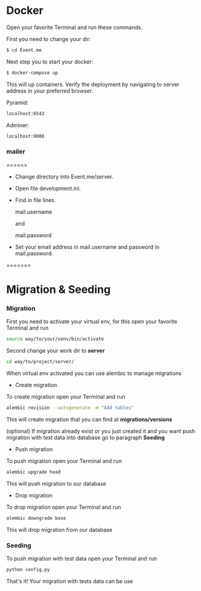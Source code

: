 # Docker #

Open your favorite Terminal and run these commands.

First you need to change your dir:
```sh
$ cd Event.me
```

Next step you to start your docker:
```sh
$ docker-compose up
```

This will up containers.
Verify the deployment by navigating to server address in your preferred browser.

Pyramid:
```sh
localhost:6543
```

Adminer:
```sh
localhost:9000
```

### mailer ###
======

- Change directory into Event.me/server.

- Open file development.ini.

- Find in file lines.
    
    mail.username  
    
  and

    mail.password 

- Set your email address in mail.username and password in mail.password.

=======
# Migration & Seeding #

### Migration ###

First you need to activate your virtual env, for this open your favorite Terminal and run
```sh
source way/to/your/venv/bin/activate
```

Second change your work dir to **server**
```sh
cd way/to/project/server/
```

When virtual env activated you can use alembic to manage migrations

- Create migration

To create migration open your Terminal and run
```sh
alembic revision --autogenerate -m "Add tables"
```

This will create migration that you can find at **migrations/versions**

(optional) If migration already exist or you just created it and you want push migration with test data
into database go to paragraph **Seeding**

- Push migration

To push migration open your Terminal and run
```sh
alembic upgrade head
```

This will push migration to our database

- Drop migration

To drop migration open your Terminal and run
```sh
alembic downgrade base
```

This will drop migration from our database

### Seeding ###

To push migration with test data open your Terminal and run
```sh
python config.py
```

That's it! Your migration with tests data can be use

